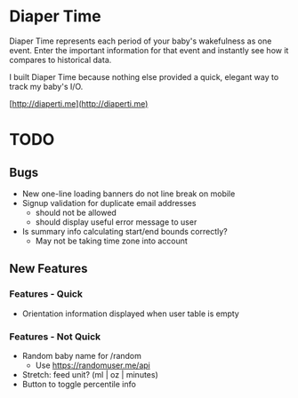 # Diaper Time

Diaper Time represents each period of your baby's wakefulness as one event. Enter the important information for that event and instantly see how it compares to historical data.

I built Diaper Time because nothing else provided a quick, elegant way to track my baby's I/O.

[http://diaperti.me](http://diaperti.me)

# TODO

## Bugs
- New one-line loading banners do not line break on mobile
- Signup validation for duplicate email addresses
  - should not be allowed
  - should display useful error message to user
- Is summary info calculating start/end bounds correctly?
  - May not be taking time zone into account

## New Features

### Features - Quick

- Orientation information displayed when user table is empty

### Features - Not Quick

- Random baby name for /random
  - Use https://randomuser.me/api
- Stretch: feed unit? (ml | oz | minutes)
- Button to toggle percentile info
